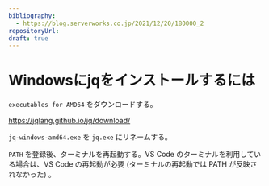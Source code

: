 ```yaml
---
bibliography: 
  - https://blog.serverworks.co.jp/2021/12/20/180000_2
repositoryUrl:
draft: true
---
```


# Windowsにjqをインストールするには

`executables for AMD64` をダウンロードする。

https://jqlang.github.io/jq/download/

`jq-windows-amd64.exe` を `jq.exe` にリネームする。

`PATH` を登録後、ターミナルを再起動する。VS Code のターミナルを利用している場合は、VS Code の再起動が必要 (ターミナルの再起動では PATH が反映されなかった) 。
